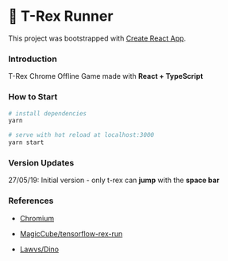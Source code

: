 # 🦖 T-Rex Runner

This project was bootstrapped with [Create React App](https://github.com/facebook/create-react-app).



### Introduction

T-Rex Chrome Offline Game made with **React + TypeScript**



### How to Start

```bash
# install dependencies
yarn

# serve with hot reload at localhost:3000
yarn start
```



### Version Updates

27/05/19: Initial version - only t-rex can **jump** with the **space bar**



### References

- [Chromium](https://cs.chromium.org/chromium/src/components/neterror/resources/offline.js)
- [MagicCube/tensorflow-rex-run](https://github.com/MagicCube/tensorflow-rex-run/tree/master/src/game)

- [Lawvs/Dino](https://github.com/lawvs/Dino/tree/master/src)